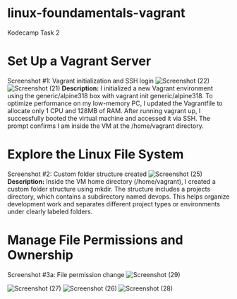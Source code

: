 # linux-foundamentals-vagrant
Kodecamp Task 2
# Set Up a Vagrant Server
Screenshot #1: Vagrant initialization and SSH login
![Screenshot (22)](https://github.com/user-attachments/assets/814345d2-debe-4ab6-97b8-3f028451dae1)
![Screenshot (21)](https://github.com/user-attachments/assets/aa396a9e-8514-474b-9861-e3d06b6caed8)
__Description:__ I initialized a new Vagrant environment using the generic/alpine318 box with vagrant init generic/alpine318. To optimize performance on my low-memory PC, I updated the Vagrantfile to allocate only 1 CPU and 128MB of RAM. After running vagrant up, I successfully booted the virtual machine and accessed it via SSH. The prompt confirms I am inside the VM at the /home/vagrant directory.

# Explore the Linux File System
Screenshot #2: Custom folder structure created
![Screenshot (25)](https://github.com/user-attachments/assets/8cbed2dd-951b-4df9-a1cc-1a81f4d081be)
__Description:__ Inside the VM home directory (/home/vagrant), I created a custom folder structure using mkdir. The structure includes a projects directory, which contains a subdirectory named devops. This helps organize development work and separates different project types or environments under clearly labeled folders.

# Manage File Permissions and Ownership
Screenshot #3a: File permission change
![Screenshot (29)](https://github.com/user-attachments/assets/6b245dbc-1b35-419e-8399-7cc8e91bd8db)


![Screenshot (27)](https://github.com/user-attachments/assets/21c278c3-dad7-4734-b85c-ac1e60ff8eb7)
![Screenshot (26)](https://github.com/user-attachments/assets/dd5ff685-cc38-4e5d-808d-3634cd9c88e4)
![Screenshot (28)](https://github.com/user-attachments/assets/6949dd9e-fbb9-4acf-bbec-3a735e8cc694)
